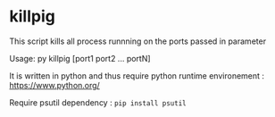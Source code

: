# killpig

This script kills all process runnning on the ports passed in parameter

Usage: py killpig [port1 port2 ... portN]

It is written in python and thus require python runtime environement : https://www.python.org/

Require psutil dependency :
`pip install psutil`

